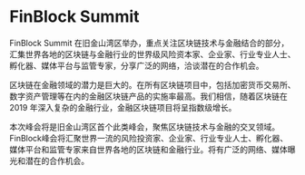 # 

# FinBlock Summit

FinBlock Summit 在旧金山湾区举办，重点关注区块链技术与金融结合的部分，汇集世界各地的区块链与金融行业的世界级风险资本家、企业家、行业专业人士、孵化器、媒体平台与监管专家，分享广泛的网络，洽谈潜在的合作机会。

区块链在金融领域的潜力是巨大的。在所有区块链项目中，包括加密货币交易所、数字资产管理等在内的金融区块链产品的实施率最高。我们相信，随着区块链在 2019 年深入复杂的金融行业，金融区块链项目将呈指数级增长。

本次峰会将是旧金山湾区首个此类峰会，聚焦区块链技术与金融的交叉领域。FinBlock峰会将汇聚世界一流的风险投资家、企业家、行业专业人士、孵化器、媒体平台和监管专家来自世界各地的区块链和金融行业。将有广泛的网络、媒体曝光和潜在的合作机会。

